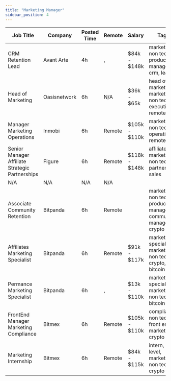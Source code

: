 ```yaml
---
title: "Marketing Manager"
sidebar_position: 4
---
```


| Job Title | Company | Posted Time | Remote | Salary | Tags | Apply Link |
|-----------|---------|-------------|--------|--------|------|------------|
| CRM Retention Lead | Avant Arte | 4h | , | $84k - $148k | marketing, non tech, product manager, crm, lead | [Apply](https://web3.career/crm-retention-lead-avantarte/110934) |
| Head of Marketing | Oasisnetwork | 6h | N/A | $36k - $65k | head of marketing, marketing, non tech, executive, remote | [Apply](https://web3.career/head-of-marketing-oasisnetwork/73767) |
| Manager Marketing Operations | Inmobi | 6h | Remote | $105k - $110k | marketing, non tech, operations, remote | [Apply](https://web3.career/manager-marketing-operations-inmobi/99742) |
| Senior Manager Affiliate Strategic Partnerships | Figure | 6h | Remote | $118k - $148k | affiliate, marketing, non tech, partnership, sales | [Apply](https://web3.career/senior-manager-affiliate-strategic-partnerships-figure/106731) |
| N/A | N/A | N/A | N/A |  |  | [Apply](https://web3.career/metana) |
| Associate Community Retention | Bitpanda | 6h | Remote |  | marketing, non tech, product manager, community manager, crypto | [Apply](https://web3.career/associate-community-retention-bitpanda/105554) |
| Affiliates Marketing Specialist | Bitpanda | 6h | Remote | $91k - $117k | marketing specialist, marketing, non tech, crypto, bitcoin | [Apply](https://web3.career/affiliates-marketing-specialist-bitpanda/106699) |
| Permance Marketing Specialist | Bitpanda | 6h | , | $13k - $110k | marketing specialist, marketing, non tech, bitcoin | [Apply](https://web3.career/performance-marketing-specialist-bitpanda/59316) |
| FrontEnd Manager Marketing Compliance | Bitmex | 6h | Remote | $105k - $110k | compliance, non tech, front end, marketing, crypto | [Apply](https://web3.career/front-end-manager-marketing-compliance-bitmex/106096) |
| Marketing Internship | Bitmex | 6h | Remote | $84k - $115k | intern, entry level, marketing, non tech, crypto | [Apply](https://web3.career/marketing-internship-bitmex/94275) |
